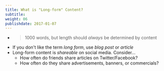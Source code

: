 ```yaml
---
title: What is "Long-form" Content?
subtitle:
weight: 06
publishdate: 2017-01-07
---
```


* > 1000 words, but length should *always* be determined by content
* If you don't like the term *long form*, use *blog post* or *article*
* Long-form content is *shareable* on social media. Consider...
  * How often do friends share articles on Twitter/Facebook?
  * How often do they share advertisements, banners, or commercials?